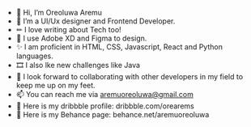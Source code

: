 - 👋 Hi, I’m Oreoluwa Aremu
- 👀 I’m a UI/Ux designer and Frontend Developer.
- ✏ I love writing about Tech too!
- 🌱 I use Adobe XD and Figma to design.
- ✨ I am proficient in HTML, CSS, Javascript, React and Python languages.
- 🎞 I also lke new challenges like Java
- 💞️ I look forward to collaborating with other developers in my field to keep me up on my feet.
- 📫 You can reach me via aremuoreoluwa@gmail.com
- 🎪 Here is my dribbble profile: dribbble.com/orearems
- 🎫 Here is my Behance page: behance.net/aremuoreoluwa

<!---
orearems/orearems is a ✨ special ✨ repository because its `README.md` (this file) appears on your GitHub profile.
You can click the Preview link to take a look at your changes.
--->
